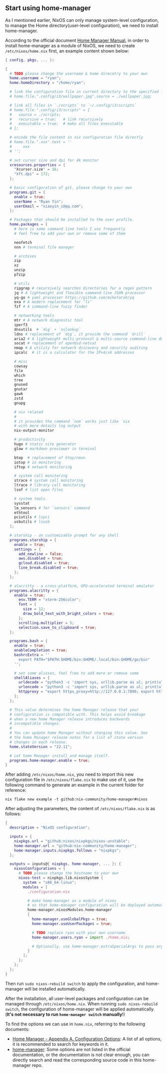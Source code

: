 
## Start using home-manager

As I mentioned earlier, NixOS can only manage system-level configuration, to manage the Home directory(user-level configuration), we need to install home-manager.

According to the official document [Home Manager Manual](https://nix-community.github.io/home-manager/index.htm), in order to install home-manager as a module of NixOS, we need to create `/etc/nixos/home.nix` first, an example content shown below:

```nix
{ config, pkgs, ... }:

{
  # TODO please change the username & home direcotry to your own
  home.username = "ryan";
  home.homeDirectory = "/home/ryan";

  # link the configuration file in current directory to the specified location in home directory
  # home.file.".config/i3/wallpaper.jpg".source = ./wallpaper.jpg;

  # link all files in `./scripts` to `~/.config/i3/scripts`
  # home.file.".config/i3/scripts" = {
  #   source = ./scripts;
  #   recursive = true;   # link recursively
  #   executable = true;  # make all files executable
  # };

  # encode the file content in nix configuration file directly
  # home.file.".xxx".text = ''
  #     xxx
  # '';

  # set cursor size and dpi for 4k monitor
  xresources.properties = {
    "Xcursor.size" = 16;
    "Xft.dpi" = 172;
  };

  # basic configuration of git, please change to your own
  programs.git = {
    enable = true;
    userName = "Ryan Yin";
    userEmail = "xiaoyin_c@qq.com";
  };

  # Packages that should be installed to the user profile.
  home.packages = [
    # here is some command line tools I use frequently
    # feel free to add your own or remove some of them

    neofetch
    nnn # terminal file manager

    # archives
    zip
    xz
    unzip
    p7zip

    # utils
    ripgrep # recursively searches directories for a regex pattern
    jq # A lightweight and flexible command-line JSON processor
    yq-go # yaml processer https://github.com/mikefarah/yq
    exa # A modern replacement for ‘ls’
    fzf # A command-line fuzzy finder

    # networking tools
    mtr # A network diagnostic tool
    iperf3
    dnsutils  # `dig` + `nslookup`
    ldns # replacement of `dig`, it provide the command `drill`
    aria2 # A lightweight multi-protocol & multi-source command-line download utility
    socat # replacement of openbsd-netcat
    nmap # A utility for network discovery and security auditing
    ipcalc  # it is a calculator for the IPv4/v6 addresses

    # misc
    cowsay
    file
    which
    tree
    gnused
    gnutar
    gawk
    zstd
    gnupg

    # nix related
    #
    # it provides the command `nom` works just like `nix
    # with more details log output
    nix-output-monitor

    # productivity
    hugo # static site generator
    glow # markdown previewer in terminal

    btop  # replacement of htop/nmon
    iotop # io monitoring
    iftop # network monitoring

    # system call monitoring
    strace # system call monitoring
    ltrace # library call monitoring
    lsof # list open files

    # system tools
    sysstat
    lm_sensors # for `sensors` command
    ethtool
    pciutils # lspci
    usbutils # lsusb
  ];

  # starship - an customizable prompt for any shell
  programs.starship = {
    enable = true;
    settings = {
      add_newline = false;
      aws.disabled = true;
      gcloud.disabled = true;
      line_break.disabled = true;
    };
  };

  # alacritty - a cross-platform, GPU-accelerated terminal emulator
  programs.alacritty = {
    enable = true;
      env.TERM = "xterm-256color";
      font = {
        size = 12;
        draw_bold_text_with_bright_colors = true;
      };
      scrolling.multiplier = 5;
      selection.save_to_clipboard = true;
  };

  programs.bash = {
    enable = true;
    enableCompletion = true;
    bashrcExtra = ''
      export PATH="$PATH:$HOME/bin:$HOME/.local/bin:$HOME/go/bin"
    '';

    # set some aliases, feel free to add more or remove some
    shellAliases = {
      urldecode = "python3 -c 'import sys, urllib.parse as ul; print(ul.unquote_plus(sys.stdin.read()))'";
      urlencode = "python3 -c 'import sys, urllib.parse as ul; print(ul.quote_plus(sys.stdin.read()))'";
      httpproxy = "export https_proxy=http://127.0.0.1:7890; export http_proxy=http://127.0.0.1:7890;";
    };
  };

  # This value determines the home Manager release that your
  # configuration is compatible with. This helps avoid breakage
  # when a new home Manager release introduces backwards
  # incompatible changes.
  #
  # You can update home Manager without changing this value. See
  # the home Manager release notes for a list of state version
  # changes in each release.
  home.stateVersion = "22.11";

  # Let home Manager install and manage itself.
  programs.home-manager.enable = true;
}
```

After adding `/etc/nixos/home.nix`, you need to import this new configuration file in `/etc/nixos/flake.nix` to make use of it, use the following command to generate an example in the current folder for reference:

```shell
nix flake new example -t github:nix-community/home-manager#nixos
```

After adjusting the parameters, the content of `/etc/nixos/flake.nix` is as follows:

```nix
{
  description = "NixOS configuration";

  inputs = {
    nixpkgs.url = "github:nixos/nixpkgs/nixos-unstable";
    home-manager.url = "github:nix-community/home-manager";
    home-manager.inputs.nixpkgs.follows = "nixpkgs";
  };

  outputs = inputs@{ nixpkgs, home-manager, ... }: {
    nixosConfigurations = {
      # TODO please change the hostname to your own
      nixos-test = nixpkgs.lib.nixosSystem {
        system = "x86_64-linux";
        modules = [
          ./configuration.nix

          # make home-manager as a module of nixos
          # so that home-manager configuration will be deployed automatically when executing `nixos-rebuild switch`
          home-manager.nixosModules.home-manager
          {
            home-manager.useGlobalPkgs = true;
            home-manager.useUserPackages = true;

            # TODO replace ryan with your own username
            home-manager.users.ryan = import ./home.nix;

            # Optionally, use home-manager.extraSpecialArgs to pass arguments to home.nix
          }
        ];
      };
    };
  };
}
```

Then run `sudo nixos-rebuild switch` to apply the configuration, and home-manager will be installed automatically.

After the installation, all user-level packages and configuration can be managed through `/etc/nixos/home.nix`. When running `sudo nixos-rebuild switch`, the configuration of home-manager will be applied automatically. (**It's not necessary to run `home-manager switch` manually**!)

To find the options we can use in `home.nix`, referring to the following documents:

- [Home Manager - Appendix A. Configuration Options](https://nix-community.github.io/home-manager/options.html): A list of all options, it is recommended to search for keywords in it.
- [home-manager](https://github.com/nix-community/home-manager): Some options are not listed in the official documentation, or the documentation is not clear enough, you can directly search and read the corresponding source code in this home-manager repo.
